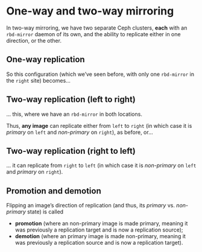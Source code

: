 # One-way and two-way mirroring

<!-- Note --> 
In two-way mirroring, we have two separate Ceph clusters, **each**
with an `rbd-mirror` daemon of its own, and the ability to replicate
either in one direction, or the other.


<!-- .slide: data-background-image="images/primary.svg" data-background-size="contain" -->
## One-way replication <!-- .element: class="hidden" -->

<!-- Note --> 
So this configuration (which we’ve seen before, with only one
`rbd-mirror` in the `right` site) becomes...


<!-- .slide: data-background-image="images/two-way-ltr.svg" data-background-size="contain" -->
## Two-way replication (left to right) <!-- .element: class="hidden" -->

<!-- Note --> 
... this, where we have an `rbd-mirror` in both locations.

Thus, **any image** can replicate either from `left` to `right` (in
which case it is *primary* on `left` and *non-primary* on `right`), as
before, or...


<!-- .slide: data-background-image="images/two-way-rtl.svg" data-background-size="contain" -->
## Two-way replication (right to left) <!-- .element: class="hidden" -->

<!-- Note --> 
... it can replicate from `right` to `left` (in which
case it is *non-primary* on `left` and *primary* on `right`).


## Promotion and demotion

<!-- Note --> 
Flipping an image’s direction of replication (and thus, its *primary*
vs. *non-primary* state) is called

* **promotion** (where an non-primary image is made primary, meaning
  it was previously a replication target and is now a replication
  source);
* **demotion** (where an primary image is made non-primary, meaning
  it was previously a replication source and is now a replication
  target).
